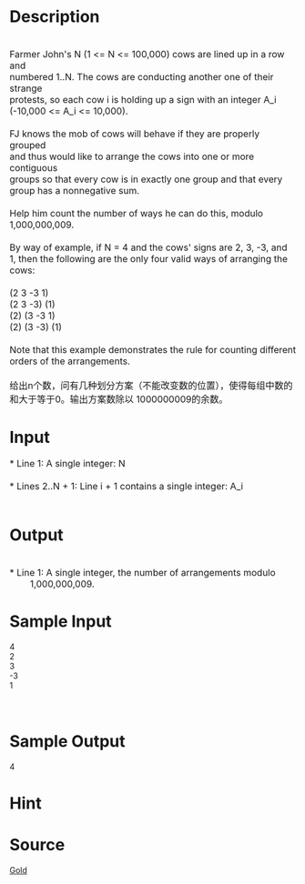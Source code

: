 
# Description

<div class="content"><p><span style="font-size: medium"><br/>
Farmer John&#39;s N (1 &lt;= N &lt;= 100,000) cows are lined up in a row and<br/>
numbered 1..N. The cows are conducting another one of their strange<br/>
protests, so each cow i is holding up a sign with an integer A_i<br/>
(-10,000 &lt;= A_i &lt;= 10,000).<br/>
<br/>
FJ knows the mob of cows will behave if they are properly grouped<br/>
and thus would like to arrange the cows into one or more contiguous<br/>
groups so that every cow is in exactly one group and that every<br/>
group has a nonnegative sum.<br/>
<br/>
Help him count the number of ways he can do this, modulo 1,000,000,009.<br/>
<br/>
By way of example, if N = 4 and the cows&#39; signs are 2, 3, -3, and<br/>
1, then the following are the only four valid ways of arranging the<br/>
cows:<br/>
<br/>
(2 3 -3 1)<br/>
(2 3 -3) (1)<br/>
(2) (3 -3 1)<br/>
(2) (3 -3) (1)<br/>
<br/>
Note that this example demonstrates the rule for counting different<br/>
orders of the arrangements.<br/>
<br/>
给出n个数，问有几种划分方案（不能改变数的位置），使得每组中数的和大于等于0。输出方案数除以 1000000009的余数。<br/>
</span></p></div>

# Input

<div class="content"><p><span style="font-size: medium">* Line 1: A single integer: N<br/>
<br/>
* Lines 2..N + 1: Line i + 1 contains a single integer: A_i<br/>
<br/>
</span></p></div>

# Output

<div class="content"><p><span style="font-size: medium"><br/>
* Line 1: A single integer, the number of arrangements modulo<br/>
        1,000,000,009.<br/>
</span></p></div>

# Sample Input

<div class="content"><span class="sampledata">4<br/>
2<br/>
3<br/>
-3<br/>
1<br/>
<br/>
<br/>
</span></div>

# Sample Output

<div class="content"><span class="sampledata">4<br/>
</span></div>

# Hint

<div class="content"><p></p></div>

# Source

<div class="content"><p><a href="problemset.php?search=Gold">Gold</a></p></div>

